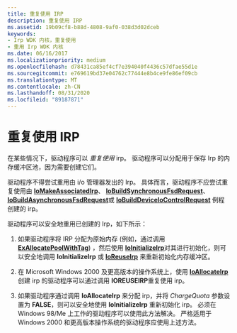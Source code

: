 ```yaml
---
title: 重复使用 IRP
description: 重复使用 IRP
ms.assetid: 19b09cf8-b88d-4808-9af0-038d3d02dceb
keywords:
- Irp WDK 内核，重复使用
- 重用 Irp WDK 内核
ms.date: 06/16/2017
ms.localizationpriority: medium
ms.openlocfilehash: d78431ca85ef4cf7e394040f4436c57dfae55d1e
ms.sourcegitcommit: e769619bd37e04762c77444e8b4ce9fe86ef09cb
ms.translationtype: MT
ms.contentlocale: zh-CN
ms.lasthandoff: 08/31/2020
ms.locfileid: "89187871"
---
```

# <a name="reusing-irps"></a>重复使用 IRP





在某些情况下，驱动程序可以 *重复使用* irp。 驱动程序可以分配用于保存 Irp 的内存缓冲区池，因为需要创建它们。

驱动程序不得尝试重用由 i/o 管理器发出的 Irp。 具体而言，驱动程序不应尝试重复使用由 [**IoMakeAssociatedIrp**](/windows-hardware/drivers/ddi/ntddk/nf-ntddk-iomakeassociatedirp)、 [**IoBuildSynchronousFsdRequest**](/windows-hardware/drivers/ddi/wdm/nf-wdm-iobuildsynchronousfsdrequest)、 [**IoBuildAsynchronousFsdRequest**](/windows-hardware/drivers/ddi/wdm/nf-wdm-iobuildasynchronousfsdrequest)或 [**IoBuildDeviceIoControlRequest**](/windows-hardware/drivers/ddi/wdm/nf-wdm-iobuilddeviceiocontrolrequest) 例程创建的 irp。

驱动程序可以安全地重用已创建的 Irp，如下所示：

1.  如果驱动程序将 IRP 分配为原始内存 (例如，通过调用 [**ExAllocatePoolWithTag**](/windows-hardware/drivers/ddi/wdm/nf-wdm-exallocatepoolwithtag)) ，然后使用 [**IoInitializeIrp**](/windows-hardware/drivers/ddi/wdm/nf-wdm-ioinitializeirp)对其进行初始化，则可以安全地调用 **IoInitializeIrp** 或 [**IoReuseIrp**](/windows-hardware/drivers/ddi/wdm/nf-wdm-ioreuseirp) 来重新初始化内存缓冲区。

2.  在 Microsoft Windows 2000 及更高版本的操作系统上，使用 [**IoAllocateIrp**](/windows-hardware/drivers/ddi/wdm/nf-wdm-ioallocateirp) 创建 irp 的驱动程序可以通过调用 **IOREUSEIRP**重复使用 irp。

3.  如果驱动程序通过调用 **IoAllocateIrp** 来分配 irp，并将 *ChargeQuota* 参数设置为 **FALSE**，则可以安全地使用 **IoInitializeIrp** 重新初始化 irp。 必须在 Windows 98/Me 上工作的驱动程序可以使用此方法解决。 严格适用于 Windows 2000 和更高版本操作系统的驱动程序应使用上述方法。

 

